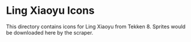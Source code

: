 # Ling Xiaoyu Icons

This directory contains icons for Ling Xiaoyu from Tekken 8.
Sprites would be downloaded here by the scraper.
